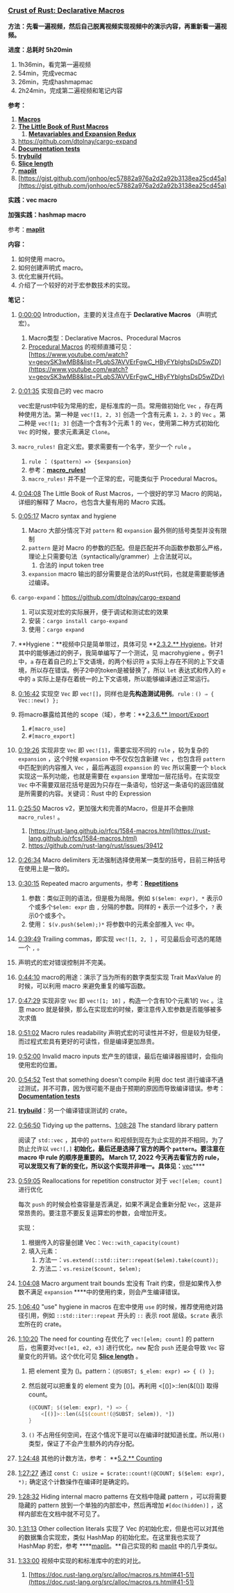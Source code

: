 ### **[Crust of Rust: Declarative Macros](https://youtu.be/q6paRBbLgNw)**

**方法：先看一遍视频，然后自己脱离视频实现视频中的演示内容，再重新看一遍视频。**

**进度：总耗时 5h20min**

1. 1h36min，看完第一遍视频
2. 54min，完成vecmac
3. 26min，完成hashmapmac
4. 2h24min，完成第二遍视频和笔记内容

**参考：**

1. **[Macros](https://doc.rust-lang.org/book/ch19-06-macros.html#macros)**
2. ****[The Little Book of Rust Macros](https://danielkeep.github.io/tlborm/book/index.html)****
    1. **[Metavariables and Expansion Redux](https://veykril.github.io/tlborm/decl-macros/minutiae/metavar-and-expansion.html#metavariables-and-expansion-redux)**
3. https://github.com/dtolnay/cargo-expand
4. **[Documentation tests](https://doc.rust-lang.org/rustdoc/documentation-tests.html#documentation-tests)**
5. ****[trybuild](https://docs.rs/trybuild/latest/trybuild/#)****
6. ****[Slice length](https://danielkeep.github.io/tlborm/book/blk-counting.html#slice-length)****
7. ****[maplit](https://docs.rs/maplit/latest/maplit/index.html)****
8. [https://gist.github.com/jonhoo/ec57882a976a2d2a92b3138ea25cd45a](https://gist.github.com/jonhoo/ec57882a976a2d2a92b3138ea25cd45a)

**实践：vec macro**

**加强实践：hashmap macro**

参考：****[maplit](https://docs.rs/maplit/latest/maplit/index.html)****

**内容：**

1. 如何使用 macro。
2. 如何创建声明式 macro。
3. 优化宏展开代码。
4. 介绍了一个较好的对于宏参数技术的实现。

**笔记：**

1. [0:00:00](https://www.youtube.com/watch?v=q6paRBbLgNw&list=PLqbS7AVVErFiWDOAVrPt7aYmnuuOLYvOa&index=2&t=0s) Introduction，主要的关注点在于 **Declarative Macros** （声明式宏）。
    1. Macro类型：Declarative Macros、Procedural Macros
    2. [Procedural Macros](https://doc.rust-lang.org/reference/procedural-macros.html) 的视频直播可见：[https://www.youtube.com/watch?v=geovSK3wMB8&list=PLqbS7AVVErFgwC_HByFYblghsDsD5wZD](https://www.youtube.com/watch?v=geovSK3wMB8&list=PLqbS7AVVErFgwC_HByFYblghsDsD5wZDv)
2. [0:01:35](https://www.youtube.com/watch?v=q6paRBbLgNw&list=PLqbS7AVVErFiWDOAVrPt7aYmnuuOLYvOa&index=2&t=95s) 实现自己的 vec macro
    
    vec宏是rust中较为常用的宏，是标准库的一员。常用做初始化 `Vec` ，存在两种使用方法。第一种是 `vec![1, 2, 3]` 创造一个含有元素 `1，2，3` 的 `Vec` 。第二种是 `vec![1; 3]` 创造一个含有3个元素 1 的 `Vec`，使用第二种方式初始化 `Vec` 的时候，要求元素满足 `Clone`。
    
3. `macro_rules!` 自定义宏。要求需要有一个名字，至少一个 `rule` 。
    1. `rule` ： `($pattern) => {$expansion}`
    2. 参考：****[macro_rules!](https://danielkeep.github.io/tlborm/book/mbe-macro-rules.html)****
    3. `macro_rules!` 并不是一个正常的宏，可能类似于 Procedural Macros。
4. [0:04:08](https://www.youtube.com/watch?v=q6paRBbLgNw&list=PLqbS7AVVErFiWDOAVrPt7aYmnuuOLYvOa&index=2&t=248s) The Little Book of Rust Macros，一个很好的学习 Macro 的网站，详细的解释了 Macro，也包含大量有用的 Macro 实践。
5. [0:05:17](https://www.youtube.com/watch?v=q6paRBbLgNw&list=PLqbS7AVVErFiWDOAVrPt7aYmnuuOLYvOa&index=2&t=317s) Macro syntax and hygiene
    1. Macro 大部分情况下对 `pattern` 和 `expansion` 最外侧的括号类型并没有限制
    2. `pattern` 是对 Macro 的参数的匹配。但是匹配并不向函数参数那么严格，理论上只需要句法（syntactically/grammer）上合法就可以。
        1. 合法的 input token tree
    3. `expansion` macro 输出的部分需要是合法的Rust代码，也就是需要能够通过编译。
6. `cargo-expand`：https://github.com/dtolnay/cargo-expand 
    1. 可以实现对宏的实际展开，便于调试和测试宏的效果
    2. 安装：`cargo install cargo-expand`
    3. 使用：`cargo expand`
7. **Hygiene：**视频中只是简单带过，具体可见 **[2.3.2.** Hygiene](https://danielkeep.github.io/tlborm/book/mbe-min-hygiene.html)。针对其中的能够通过的例子，我简单编写了一个测试，见 macrohygiene 。例子1中，`a` 存在着自己的上下文语境，的两个标识符 `a` 实际上存在不同的上下文语境，所以存在错误。例子2中的token是被替换了，所以 `let` 表达式和传入的 `e` 中的 `a` 实际上是存在着统一的上下文语境，所以能够编译通过正常运行。
8. [0:16:42](https://www.youtube.com/watch?v=q6paRBbLgNw&list=PLqbS7AVVErFiWDOAVrPt7aYmnuuOLYvOa&index=2&t=1002s) 实现空 `Vec` 即 `vec![]`，同样也是**先构造测试用例**。`rule` : `() ⇒ { Vec::new() };`
9. 将macro暴露给其他的 scope（域），参考：**[2.3.6.** Import/Export](https://danielkeep.github.io/tlborm/book/mbe-min-import-export.html)
    1. `#[macro_use]`
    2. `#[macro_export]`
10. [0:19:26](https://www.youtube.com/watch?v=q6paRBbLgNw&list=PLqbS7AVVErFiWDOAVrPt7aYmnuuOLYvOa&index=2&t=1166s) 实现非空 `Vec` 即 `vec![1]`，需要实现不同的 `rule` ，较为复杂的 `expansion` ，这个时候 `expansion` 中不仅仅包含新建 `Vec` ，也包含将 `pattern` 中匹配到的内容推入 `Vec` ，最后再返回 `expansion` 的 `Vec` 所以需要一个 `block` 实现这一系列功能，也就是需要在 `expansion` 里增加一层花括号。在实现空 `Vec` 中不需要双层花括号是因为只存在一条语句，恰好这一条语句的返回值就是所需要的内容。关键词：Rust 中的 Expression
11. [0:25:50](https://www.youtube.com/watch?v=q6paRBbLgNw&list=PLqbS7AVVErFiWDOAVrPt7aYmnuuOLYvOa&index=2&t=1550s) Macros v2，更加强大和完善的Macro，但是并不会删除 `macro_rules!` 。
    1. [https://rust-lang.github.io/rfcs/1584-macros.html](https://rust-lang.github.io/rfcs/1584-macros.html)
    2. https://github.com/rust-lang/rust/issues/39412
12. [0:26:34](https://www.youtube.com/watch?v=q6paRBbLgNw&list=PLqbS7AVVErFiWDOAVrPt7aYmnuuOLYvOa&index=2&t=1594s) Macro delimiters  无法强制选择使用某一类型的括号，目前三种括号在使用上是一致的。
13. [0:30:15](https://www.youtube.com/watch?v=q6paRBbLgNw&list=PLqbS7AVVErFiWDOAVrPt7aYmnuuOLYvOa&index=2&t=1815s) Repeated macro arguments，参考：****[Repetitions](https://danielkeep.github.io/tlborm/book/mbe-macro-rules.html#repetitions)****
    1. 参数：类似正则的语法，但是极为局限。例如 `$($elem: expr), *` 表示0个或多个`$elem: expr` 由 `,` 分隔的参数。同样的 `+` 表示一个过多个，`?` 表示0个或多个。
    2. 使用： `$(v.push($elem);)*` 将参数中的元素全部推入 `Vec` 中。
14. [0:39:49](https://www.youtube.com/watch?v=q6paRBbLgNw&list=PLqbS7AVVErFiWDOAVrPt7aYmnuuOLYvOa&index=2&t=2389s)  Trailing commas，即实现 `vec![1, 2, ]` ，可见最后会可选的尾随一个 `,` 。
15. 声明式的宏对错误控制并不完美。
16. [0:44:10](https://www.youtube.com/watch?v=q6paRBbLgNw&list=PLqbS7AVVErFiWDOAVrPt7aYmnuuOLYvOa&index=2&t=2650s) macro的用途：演示了当为所有的数字类型实现 Trait MaxValue 的时候，可以利用 macro 来避免重复的编写函数。
17. [0:47:29](https://www.youtube.com/watch?v=q6paRBbLgNw&list=PLqbS7AVVErFiWDOAVrPt7aYmnuuOLYvOa&index=2&t=2849s)  实现非空 `Vec` 即 `vec![1; 10]` ，构造一个含有10个元素1的 `Vec` 。注意 macro 就是替换，那么在实现宏的时候，要注意传入宏参数是否能够被多次求值
18. [0:51:02](https://www.youtube.com/watch?v=q6paRBbLgNw&list=PLqbS7AVVErFiWDOAVrPt7aYmnuuOLYvOa&index=2&t=3062s) Macro rules readability 声明式宏的可读性并不好，但是较为轻便，而过程式宏具有更好的可读性，但是编译更加昂贵。
19. [0:52:00](https://www.youtube.com/watch?v=q6paRBbLgNw&list=PLqbS7AVVErFiWDOAVrPt7aYmnuuOLYvOa&index=2&t=3120s) Invalid macro inputs 宏产生的错误，最后在编译器报错时，会指向使用宏的位置。
20. [0:54:52](https://www.youtube.com/watch?v=q6paRBbLgNw&list=PLqbS7AVVErFiWDOAVrPt7aYmnuuOLYvOa&index=2&t=3292s) Test that something doesn't compile 利用 doc test 进行编译不通过测试，并不可靠，因为很可能不是由于预期的原因而导致编译错误。参考：**[Documentation tests](https://doc.rust-lang.org/rustdoc/documentation-tests.html#documentation-tests)**
21. ****[trybuild](https://docs.rs/trybuild/latest/trybuild/#)****：另一个编译错误测试的 crate。
22. [0:56:50](https://www.youtube.com/watch?v=q6paRBbLgNw&list=PLqbS7AVVErFiWDOAVrPt7aYmnuuOLYvOa&index=2&t=3410s) Tidying up the patterns、[1:08:28](https://www.youtube.com/watch?v=q6paRBbLgNw&list=PLqbS7AVVErFiWDOAVrPt7aYmnuuOLYvOa&index=2&t=4108s) The standard library pattern
    
    阅读了 `std::vec` ，其中的 `pattern` 和视频到现在为止实现的并不相同，为了防止允许以 `vec![,]` ****初始化，最后还是选择了官方的两个 `pattern`。要注意在 macro 中 rule 的顺序是重要的。 March 17, 2022 今天再去看官方的 rule，可以发现又有了新的变化，所以这个实现并非唯一。具体见：****[vec](https://doc.rust-lang.org/std/macro.vec.html)****
    
23. [0:59:05](https://www.youtube.com/watch?v=q6paRBbLgNw&list=PLqbS7AVVErFiWDOAVrPt7aYmnuuOLYvOa&index=2&t=3545s) Reallocations for repetition constructor 对于 `vec![elem; count]` 进行优化
    
    每次 `push` 的时候会检查容量是否满足，如果不满足会重新分配 `Vec`，这是非常昂贵的。要注意不要反复运算宏的参数，会增加开支。
    
    实现：
    
    1. 根据传入的容量创建 Vec：`Vec::with_capacity(count)`
    2. 填入元素：
        1. 方法一：`vs.extend(::std::iter::repeat($elem).take(count));`
        2. 方法二：`vs.resize($count, $elem);`
24. [1:04:08](https://www.youtube.com/watch?v=q6paRBbLgNw&list=PLqbS7AVVErFiWDOAVrPt7aYmnuuOLYvOa&index=2&t=3848s) Macro argument trait bounds 宏没有 Trait 约束，但是如果传入参数不满足 `expansion` ****中的使用约束，则会产生编译错误。
25. [1:06:40](https://www.youtube.com/watch?v=q6paRBbLgNw&list=PLqbS7AVVErFiWDOAVrPt7aYmnuuOLYvOa&index=2&t=4000s) "use" hygiene in macros 在宏中使用 `use` 的时候，推荐使用绝对路径引用，例如 `::std::iter::repeat` 开头的 `::` 表示 root 层级。`$crate` 表示宏所在的 crate。
26. [1:10:20](https://www.youtube.com/watch?v=q6paRBbLgNw&list=PLqbS7AVVErFiWDOAVrPt7aYmnuuOLYvOa&index=2&t=4220s) The need for counting 在优化了 `vec![elem; count]` 的 pattern 后，也需要对`vec![e1, e2, e3]` 进行优化，`new` 配合 `push` 还是会导致 `Vec` 容量变化的开销。这个优化可见 ****[Slice length](https://danielkeep.github.io/tlborm/book/blk-counting.html#slice-length)**** 。
    1. 把 element 变为 ()。pattern：`(@SUBST; $_elem: expr) => { () };`
    2. 然后就可以把重复的 element 变为 [()]。再利用 <[()]>::len(&[()]) 取得 count。
        
        ```rust
        (@COUNT; $($elem: expr), *) => {
            <[()]>::len(&[$(count!(@SUBST; $elem)), *])
        }
        ```
        
    3. `()` 不占用任何空间，在这个情况下是可以在编译时就知道长度。所以用`()` 类型，保证了不会产生额外的内存分配。
27. [1:24:48](https://www.youtube.com/watch?v=q6paRBbLgNw&list=PLqbS7AVVErFiWDOAVrPt7aYmnuuOLYvOa&index=2&t=5088s) 其他的计数方法，参考： **[5.2.** Counting](https://danielkeep.github.io/tlborm/book/blk-counting.html)
28. [1:27:27](https://www.youtube.com/watch?v=q6paRBbLgNw&list=PLqbS7AVVErFiWDOAVrPt7aYmnuuOLYvOa&index=2&t=5247s) 通过 `const C: usize = $crate::count!(@COUNT; $($elem: expr), *);` 确定这个计数操作在编译时是确定的。
29. [1:28:32](https://www.youtube.com/watch?v=q6paRBbLgNw&list=PLqbS7AVVErFiWDOAVrPt7aYmnuuOLYvOa&index=2&t=5312s) Hiding internal macro patterns 在文档中隐藏 pattern ，可以将需要隐藏的 pattern 放到一个单独的内部宏中，然后再增加 `#[doc(hidden)]` ，这样内部宏在文档中就不可见了。
30. [1:31:13](https://www.youtube.com/watch?v=q6paRBbLgNw&list=PLqbS7AVVErFiWDOAVrPt7aYmnuuOLYvOa&index=2&t=5473s) Other collection literals 实现了 Vec 的初始化宏，但是也可以对其他的数据集合实现宏，类似 HashMap 的初始化宏。在这里我也实现了 HashMap 的宏，参考 ****[maplit](https://docs.rs/maplit/latest/maplit/index.html)。**自己实现的和 [maplit](https://docs.rs/maplit/latest/maplit/index.html) 中的几乎类似。
31. [1:33:00](https://www.youtube.com/watch?v=q6paRBbLgNw&list=PLqbS7AVVErFiWDOAVrPt7aYmnuuOLYvOa&index=2&t=5580s) 视频中实现的和标准库中的宏的对比。
    1. [https://doc.rust-lang.org/src/alloc/macros.rs.html#41-51](https://doc.rust-lang.org/src/alloc/macros.rs.html#41-51)
